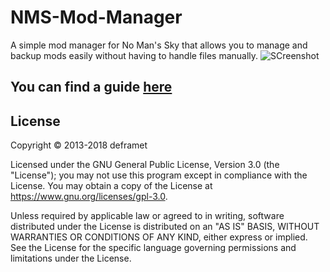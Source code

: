 # NMS-Mod-Manager
A simple mod manager for No Man's Sky that allows you to manage and backup mods easily without having to handle files manually.
![SCreenshot](https://deframet.plsfk.me/sYoEBUx.png)

## You can find a guide [here](https://github.com/deframet/NMS-Mod-Manager/wiki)

## License
Copyright © 2013-2018 deframet

Licensed under the GNU General Public License, Version 3.0 (the "License"); you may not use this program except in compliance with the License. You may obtain a copy of the License at https://www.gnu.org/licenses/gpl-3.0.

Unless required by applicable law or agreed to in writing, software distributed under the License is distributed on an "AS IS" BASIS, WITHOUT WARRANTIES OR CONDITIONS OF ANY KIND, either express or implied. See the License for the specific language governing permissions and limitations under the License.
